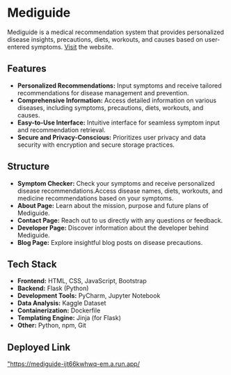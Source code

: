 # Mediguide

Mediguide is a medical recommendation system that provides personalized disease insights, precautions, diets, workouts, and causes based on user-entered symptoms.
<a href="[https://mediguide-ijt66kwhwq-em.a.run.app/](https://mediguideapp-ijt66kwhwq-uc.a.run.app/)">Visit</a> the website.

## Features

- **Personalized Recommendations:** Input symptoms and receive tailored recommendations for disease management and prevention.
- **Comprehensive Information:** Access detailed information on various diseases, including symptoms, precautions, diets, workouts, and causes.
- **Easy-to-Use Interface:** Intuitive interface for seamless symptom input and recommendation retrieval.
- **Secure and Privacy-Conscious:** Prioritizes user privacy and data security with encryption and secure storage practices.

## Structure

- **Symptom Checker:** Check your symptoms and receive personalized disease recommendations.Access disease names, diets, workouts, and medicine recommendations based on your symptoms.
- **About Page:** Learn about the mission, purpose and future plans of Mediguide.
- **Contact Page:** Reach out to us directly with any questions or feedback.
- **Developer Page:** Discover information about the developer behind Mediguide.
- **Blog Page:** Explore insightful blog posts on disease precautions.

## Tech Stack

- **Frontend:** HTML, CSS, JavaScript, Bootstrap
- **Backend:** Flask (Python)
- **Development Tools:** PyCharm, Jupyter Notebook
- **Data Analysis:** Kaggle Dataset
- **Containerization:** Dockerfile
- **Templating Engine:** Jinja (for Flask)
- **Other:** Python, npm, Git

## Deployed Link

["https://mediguide-ijt66kwhwq-em.a.run.app/
](https://mediguideapp-ijt66kwhwq-uc.a.run.app/)

